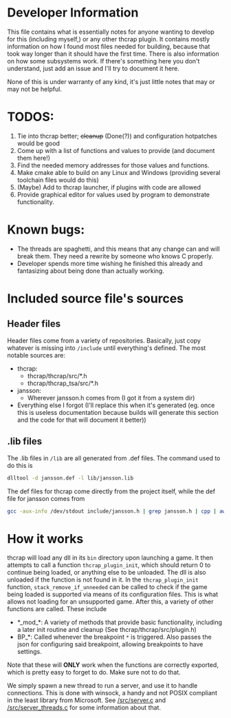 # Developer Information
This file contains what is essentially notes for anyone wanting to develop for this (including myself,) or any other thcrap plugin. It contains mostly information on how I found most files needed for building, because that took way longer than it should have the first time. There is also information on how some subsystems work. If there's something here you don't understand, just add an issue and I'll try to document it here. 

None of this is under warranty of any kind, it's just little notes that may or may not be helpful.

# TODOS:
1) Tie into thcrap better; ~~cleanup~~ (Done(?)) and configuration hotpatches would be good
2) Come up with a list of functions and values to provide (and document them here!)
3) Find the needed memory addresses for those values and functions.
4) Make cmake able to build on any Linux and Windows (providing several toolchain files would do this)
5) (Maybe) Add to thcrap launcher, if plugins with code are allowed
6) Provide graphical editor for values used by program to demonstrate functionality.

# Known bugs:
- The threads are spaghetti, and this means that any change can and will break them. They need a rewrite by someone who knows C properly.
- Developer spends more time wishing he finished this already and fantasizing about being done than actually working.

# Included source file's sources

## Header files
Header files come from a variety of repositories. Basically, just copy whatever is missing into `/include` until everything's defined.
The most notable sources are:
- thcrap:
   - thcrap/thcrap/src/*.h
   - thcrap/thcrap_tsa/src/*.h
- jansson:
  - Wherever jansson.h comes from (I got it from a system dir)
- Everything else I forgot (I'll replace this when it's generated (eg. once this is useless documentation because builds will generate this section and the code for that will document it better))

## .lib files
The .lib files in `/lib` are all generated from .def files. The command used to do this is 
```bash
dlltool -d jansson.def -l lib/jansson.lib
```
The def files for thcrap come directly from the project itself, while the def file for jansson comes from 
```bash
gcc -aux-info /dev/stdout include/jansson.h | grep jansson.h | cpp | awk 'BEGIN {print "LIBRARY jansson.dll\nEXPORTS"};/^[^#;]/{gsub(/\(.*|\*/,"");print $(NF)}' > jansson.def
```

# How it works
thcrap will load any dll in its `bin` directory upon launching a game. It then attempts to call a function `thcrap_plugin_init`, which should return 0 to continue being loaded, or anything else to be unloaded. The dll is also unloaded if the function is not found in it. In the `thcrap_plugin_init` function, `stack_remove_if_unneeded` can be called to check if the game being loaded is supported via means of its configuration files. This is what allows not loading for an unsupported game. After this, a variety of other functions are called.
These include
- \*\_mod\_\*: A variety of methods that provide basic functionality, including a later init routine and cleanup (See thcrap/thcrap/src/plugin.h)
- BP_\*: Called whenever the breakpoint `*` is triggered. Also passes the json for configuring said breakpoint, allowing breakpoints to have settings.

Note that these will **ONLY** work when the functions are correctly exported, which is pretty easy to forget to do. Make sure not to do that.

We simply spawn a new thread to run a server, and use it to handle connections. This is done with winsock, a handy and not POSIX compliant in the least library from Microsoft. See [/src/server.c](src/server.c) and [/src/server_threads.c](src/server_threads.c) for some information about that.